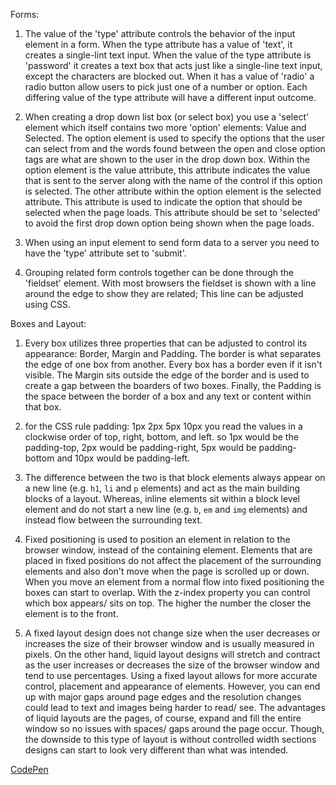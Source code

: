 Forms:

1) The value of the 'type' attribute controls the behavior of the input element in a form. When the type attribute has a value of 'text', it creates a single-lint text input. When the value of the type attribute is 'password' it creates a text box that acts just like a single-line text input, except the characters are blocked out. When it has a value of 'radio' a radio button allow users to pick just one of a number or option. Each differing value of the type attribute will have a different input outcome.

2) When creating a drop down list box (or select box) you use a 'select' element which itself contains two more 'option' elements: Value and Selected.
The option element is used to specify the options that the user can select from and the words found between the open and close option tags are what are shown to the user in the drop down box. Within the option element is the value attribute, this attribute indicates the value that is sent to the server along with the name of the control if this option is selected. The other attribute within the option element is the selected attribute. This attribute is used to indicate the option that should be selected when the page loads. This attribute should be set to 'selected' to avoid the first drop down option being shown when the page loads.

3) When using an input element to send form data to a server you need to have the 'type' attribute set to 'submit'.

4) Grouping related form controls together can be done through the 'fieldset' element. With most browsers the fieldset is shown with a line around the edge to show they are related; This line can be adjusted using CSS.  


Boxes and Layout:

1) Every box utilizes three properties that can be adjusted to control its appearance: Border, Margin and Padding. The border is what separates the edge of one box from another. Every box has a border even if it isn't visible. The Margin sits outside the edge of the border and is used to create a gap between the boarders of two boxes. Finally, the Padding is the space between the border of a box and any text or content within that box.

2) for the CSS rule padding: 1px 2px 5px 10px you read the values in a clockwise order of top, right, bottom, and left. so 1px would be the padding-top, 2px would be padding-right, 5px would be padding-bottom and 10px would be padding-left.

3) The difference between the two is that block elements always appear on a new line (e.g. `h1`, `li` and `p` elements) and act as the main building blocks of a layout. Whereas, inline elements sit within a block level element and do not start a new line (e.g. `b`, `em` and `img` elements) and instead flow between the surrounding text.

4) Fixed positioning is used to position an element in relation to the browser window, instead of the containing element. Elements that are placed in fixed positions do not affect the placement of the surrounding elements and also don't move when the page is scrolled up or down. When you move an element from a normal flow into fixed positioning the boxes can start to overlap. With the z-index property you can control which box appears/ sits on top. The higher the number the closer the element is to the front.

5) A fixed layout design does not change size when the user decreases or increases the size of their browser window and is usually measured in pixels. On the other hand, liquid layout designs will stretch and contract as the user increases or decreases the size of the browser window and tend to use percentages. Using a fixed layout allows for more accurate control, placement and appearance of elements. However, you can end up with major gaps around page edges and the resolution changes could lead to text and images being harder to read/ see. The advantages of liquid layouts are the pages, of course, expand and fill the entire window so no issues with spaces/ gaps around the page occur. Though, the downside to this type of layout is without controlled width sections designs can start to look very different than what was intended.

[CodePen](https://codepen.io/Muggins1265/pen/RwNKeGV?editors=1100)
